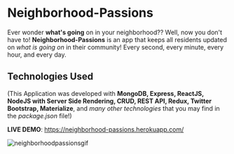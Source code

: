 # Neighborhood-Passions
Ever wonder <strong>what's going</strong> on in your neighborhood?? Well, now you don't have to! <strong>Neighborhood-Passions</strong> is an app that keeps all residents updated on <em>what is going on</em> in their community! Every second, every minute, every hour, and every day.

## Technologies Used
(This Application was developed with <strong>MongoDB, Express, ReactJS, NodeJS with Server Side Rendering, CRUD, REST API, Redux, Twitter Bootstrap, Materialize</strong>, and <em>many other technologies</em> that you may find in the <em>package.json</em> file!)

<strong>LIVE DEMO</strong>: https://neighborhood-passions.herokuapp.com/

![neighborhoodpassionsgif](https://user-images.githubusercontent.com/24254780/30243784-2fd20604-957f-11e7-89ec-fbaaf856e369.gif)
